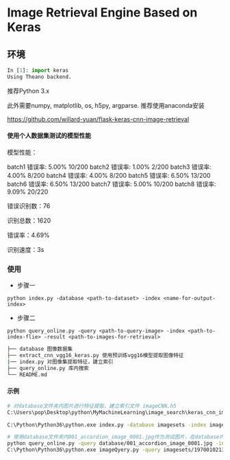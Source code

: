# Image Retrieval Engine Based on Keras

## 环境

```python
In [1]: import keras
Using Theano backend.
```
推荐Python 3.x

此外需要numpy, matplotlib, os, h5py, argparse. 推荐使用anaconda安装

https://github.com/willard-yuan/flask-keras-cnn-image-retrieval


#### 使用个人数据集测试的模型性能
模型性能：

batch1 错误率: 5.00%  10/200
batch2 错误率: 1.00%  2/200
batch3 错误率: 4.00%  8/200
batch4 错误率: 4.00%  8/200
batch5 错误率: 6.50%  13/200
batch6 错误率: 6.50%  13/200
batch7 错误率: 5.00%  10/200
batch8 错误率: 9.09%  20/220

错误识别数：76

识别总数：1620

错误率：4.69%

识别速度：3s



### 使用

- 步骤一

`python index.py -database <path-to-dataset> -index <name-for-output-index>`

- 步骤二

`python query_online.py -query <path-to-query-image> -index <path-to-index-flie> -result <path-to-images-for-retrieval>`

```sh
├── database 图像数据集
├── extract_cnn_vgg16_keras.py 使用预训练vgg16模型提取图像特征
|── index.py 对图像集提取特征，建立索引
├── query_online.py 库内搜索
└── README.md
```

#### 示例

```sh
# 对database文件夹内图片进行特征提取，建立索引文件 imageCNN.h5
C:\Users\pop\Desktop\python\MyMachineLearning\image_search\keras_cnn_imageSearch

C:\Python\Python36\python.exe index.py -database imagesets -index imageCNN.h5

# 使用database文件夹内001_accordion_image_0001.jpg作为测试图片，在database内以 imageCNN.h5 进行近似图片查找，并显示最近似的3张图片
python query_online.py -query database/001_accordion_image_0001.jpg -index imageCNN.h5 -result database
C:\Python\Python36\python.exe imageQyery.py -query imagesets/19700102130428480.JPEG -index youdianCNN.h5 -result imagesets

```
